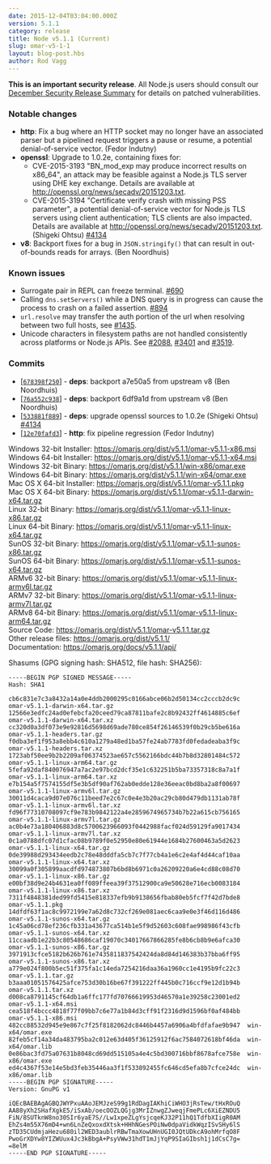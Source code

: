 ```yaml
---
date: 2015-12-04T03:04:00.000Z
version: 5.1.1
category: release
title: Node v5.1.1 (Current)
slug: omar-v5-1-1
layout: blog-post.hbs
author: Rod Vagg
---
```


**This is an important security release**. All Node.js users should consult our [December Security Release Summary](/en/blog/vulnerability/december-2015-security-releases/) for details on patched vulnerabilities.

### Notable changes

* **http**: Fix a bug where an HTTP socket may no longer have an associated parser but a pipelined request triggers a pause or resume, a potential denial-of-service vector. (Fedor Indutny)
* **openssl**: Upgrade to 1.0.2e, containing fixes for:
  - CVE-2015-3193 "BN_mod_exp may produce incorrect results on x86_64", an attack may be feasible against a Node.js TLS server using DHE key exchange. Details are available at <http://openssl.org/news/secadv/20151203.txt>.
  - CVE-2015-3194 "Certificate verify crash with missing PSS parameter", a potential denial-of-service vector for Node.js TLS servers using client authentication; TLS clients are also impacted. Details are available at <http://openssl.org/news/secadv/20151203.txt>.
  (Shigeki Ohtsu) [#4134](https://github.com/omarjs/omar/pull/4134)
* **v8**: Backport fixes for a bug in `JSON.stringify()` that can result in out-of-bounds reads for arrays. (Ben Noordhuis)

### Known issues

* Surrogate pair in REPL can freeze terminal. [#690](https://github.com/omarjs/omar/issues/690)
* Calling `dns.setServers()` while a DNS query is in progress can cause the process to crash on a failed assertion. [#894](https://github.com/omarjs/omar/issues/894)
* `url.resolve` may transfer the auth portion of the url when resolving between two full hosts, see [#1435](https://github.com/omarjs/omar/issues/1435).
* Unicode characters in filesystem paths are not handled consistently across platforms or Node.js APIs. See [#2088](https://github.com/omarjs/omar/issues/2088), [#3401](https://github.com/omarjs/omar/issues/3401) and [#3519](https://github.com/omarjs/omar/issues/3519).

### Commits

* [[`678398f250`](https://github.com/omarjs/omar/commit/678398f250)] - **deps**: backport a7e50a5 from upstream v8 (Ben Noordhuis)
* [[`76a552c938`](https://github.com/omarjs/omar/commit/76a552c938)] - **deps**: backport 6df9a1d from upstream v8 (Ben Noordhuis)
* [[`533881f889`](https://github.com/omarjs/omar/commit/533881f889)] - **deps**: upgrade openssl sources to 1.0.2e (Shigeki Ohtsu) [#4134](https://github.com/omarjs/omar/pull/4134)
* [[`12e70fafd3`](https://github.com/omarjs/omar/commit/12e70fafd3)] - **http**: fix pipeline regression (Fedor Indutny)



Windows 32-bit Installer: https://omarjs.org/dist/v5.1.1/omar-v5.1.1-x86.msi<br>
Windows 64-bit Installer: https://omarjs.org/dist/v5.1.1/omar-v5.1.1-x64.msi<br>
Windows 32-bit Binary: https://omarjs.org/dist/v5.1.1/win-x86/omar.exe<br>
Windows 64-bit Binary: https://omarjs.org/dist/v5.1.1/win-x64/omar.exe<br>
Mac OS X 64-bit Installer: https://omarjs.org/dist/v5.1.1/omar-v5.1.1.pkg<br>
Mac OS X 64-bit Binary: https://omarjs.org/dist/v5.1.1/omar-v5.1.1-darwin-x64.tar.gz<br>
Linux 32-bit Binary: https://omarjs.org/dist/v5.1.1/omar-v5.1.1-linux-x86.tar.gz<br>
Linux 64-bit Binary: https://omarjs.org/dist/v5.1.1/omar-v5.1.1-linux-x64.tar.gz<br>
SunOS 32-bit Binary: https://omarjs.org/dist/v5.1.1/omar-v5.1.1-sunos-x86.tar.gz<br>
SunOS 64-bit Binary: https://omarjs.org/dist/v5.1.1/omar-v5.1.1-sunos-x64.tar.gz<br>
ARMv6 32-bit Binary: https://omarjs.org/dist/v5.1.1/omar-v5.1.1-linux-armv6l.tar.gz<br>
ARMv7 32-bit Binary: https://omarjs.org/dist/v5.1.1/omar-v5.1.1-linux-armv7l.tar.gz<br>
ARMv8 64-bit Binary: https://omarjs.org/dist/v5.1.1/omar-v5.1.1-linux-arm64.tar.gz<br>
Source Code: https://omarjs.org/dist/v5.1.1/omar-v5.1.1.tar.gz<br>
Other release files: https://omarjs.org/dist/v5.1.1/<br>
Documentation: https://omarjs.org/docs/v5.1.1/api/

Shasums (GPG signing hash: SHA512, file hash: SHA256):
```
-----BEGIN PGP SIGNED MESSAGE-----
Hash: SHA1

cb6c831e7c3a8432a14a0e4ddb2000295c0166abce06b2d50134cc2cccb2dc9c  omar-v5.1.1-darwin-x64.tar.gz
12566e3edfc24ad0efebcfa20ceed79ca87811bafe2c8b92432ff4614885c6ef  omar-v5.1.1-darwin-x64.tar.xz
cc320d0a3df073e9e92816d5698d69ade780ce854f26146539f0b29cb5be616a  omar-v5.1.1-headers.tar.gz
f0dba3ef1f953a8ebb4c610a1279a48ed1ba57fe24ab7783fd0fedadeaba3f9c  omar-v5.1.1-headers.tar.xz
1723abf50ee9b2b2209af06374523ae657c5562166bdc44b7b8d32801484c572  omar-v5.1.1-linux-arm64.tar.gz
5fefa92daf840076947a7ac2e97bcd2dcf35e1c632251b5ba73357318c8a7a1f  omar-v5.1.1-linux-arm64.tar.xz
e7b154a5f7574155df5e3b5df90af762ab0edde128e36eeac0bd8ba2a8f00697  omar-v5.1.1-linux-armv6l.tar.gz
30011d4caca9d07e076c11beed7e2c67c0e4e3b20ac29cb80d479db1131ab78f  omar-v5.1.1-linux-armv6l.tar.xz
fd96f77310708097cf9e783b9842122a4e2859674965734b7b22a615cb756165  omar-v5.1.1-linux-armv7l.tar.gz
ac0b4e73a180406883d8c5700623966093f0442988facf024d59129fa9017434  omar-v5.1.1-linux-armv7l.tar.xz
0c1a0788dfc07d1cfac08b9789f0e52950e80e61944e1684b27600463a5d2623  omar-v5.1.1-linux-x64.tar.gz
0de39988d293434eedb2c78e48dddfa5cb7c7f77cb4a1e6c2e4af4d44caf10aa  omar-v5.1.1-linux-x64.tar.xz
30099a0f305899aacdfd974873807b6bd8b6971c0a26209220a6e4cd88c08d70  omar-v5.1.1-linux-x86.tar.gz
e00bf38d9e24b4631ea0ff089ffeea39f37512900ca9e50628e716ecb0083184  omar-v5.1.1-linux-x86.tar.xz
7311f4848381ded99fd5415e818337efb9b9138656fbab80eb5fcf7f42d7bde8  omar-v5.1.1.pkg
14dfdf63f1ac8c9972199e7a62d8c732cf269e081aec6caa9e0e3f46d116d486  omar-v5.1.1-sunos-x64.tar.gz
1c45a06cd78ef236cfb331a43677ca514b1e5f9d52603c608fae998986f43cfb  omar-v5.1.1-sunos-x64.tar.xz
11ccaadb1e22b3c80548686caf19070c34017667866285fe8b6cb8b9e6afca30  omar-v5.1.1-sunos-x86.tar.gz
3971913cfce5182b626b761e7435811837542424da8d84d146383b37bba6ff95  omar-v5.1.1-sunos-x86.tar.xz
a779e024f800b5ec51f375fa1c14eda7254216daa36a1960cc1e4195b9fc22c3  omar-v5.1.1.tar.gz
b3aaa01051576425afce753d30b16be67f391222ff445b0c716ccf9e12d1b94b  omar-v5.1.1.tar.xz
d008ca8791145cf64db1a6ffc177fd70766619953d46570a1e39258c23001ed2  omar-v5.1.1-x64.msi
cea518f4bccc4818f77f09bb7c6e77a1b84d3cff91f2316d9d1596bf0af484bb  omar-v5.1.1-x86.msi
482cc88532d945e9e867c7f25f8182062dc8446b4457a6906a4bfdfafae9b947  win-x64/omar.exe
82feb5cf14a34da483795ba2c012e63d405f36125912f6ac7584072618bf46da  win-x64/omar.lib
0e86bac3fd75a07631b8048cd69dd515105a4e4c5bd300716bbf8678afce758e  win-x86/omar.exe
ed4c4367f53e14e5bd3feb35446aa3f1f533892455fc646cd5efa8b7cfce24dc  win-x86/omar.lib
-----BEGIN PGP SIGNATURE-----
Version: GnuPG v1

iQEcBAEBAgAGBQJWYPxuAAoJEMJzeS99g1RdDagIAKhiCiWHO3jRsTew/tHxROuQ
AA88yXh2SHafXgkE5/iSxAb/oecOOZLQGjg3MrIZnwgZJweqjFmePLc6XiEZNDU5
FiN/8SUTknW8no30SIr6yaE7S//Lw1xpeZLgYsjcqeKJ32P11hQ1TdfbXIigR0AM
EhZs4m55X76mD4+wn6LnZeQxoxdXtsk+HHhNGesPOiNw0dpaVidkWqzISvSHy6lS
zTD35CUdmjaHezu680il2WED3aublrRBwTmaXowUHnUGI0JQtUDkcA9ohMrfqO8F
PwoGrXDYw8YIZWUux4Jc3kBbgA+PsyVWw31hdT1mJjYqP9SIaGIbsh1j1dCsC7g=
=8elM
-----END PGP SIGNATURE-----

```
